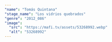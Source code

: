 ```yaml
---
"name": "Tomás Quintana"
"stage_name": "Los vidrios quebrados"
"genre": "2012_086"
"image":
  "src": "https://mafi.tv/assets/53268992.webp"
  "alt": "53268992"
---
```

